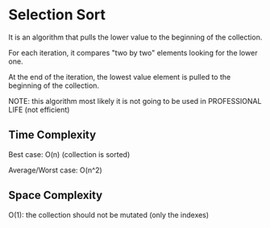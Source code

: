 # Selection Sort 

It is an algorithm that pulls the lower value to the beginning of the collection.

For each iteration, it compares "two by two" elements looking for the lower one.

At the end of the iteration, the lowest value element is pulled to the beginning of the collection.

NOTE: this algorithm most likely it is not going to be used in PROFESSIONAL LIFE (not efficient)

## Time Complexity

Best case: O(n)  (collection is sorted)

Average/Worst case: O(n^2)

## Space Complexity

O(1): the collection should not be mutated (only the indexes)


